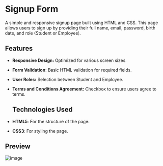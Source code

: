 # Signup Form

A simple and responsive signup page built using HTML and CSS. This page allows users to sign up by providing their full name, email, password, birth date, and role (Student or Employee).

## Features

- **Responsive Design:** Optimized for various screen sizes.
- **Form Validation:** Basic HTML validation for required fields.
- **User Roles:** Selection between Student and Employee.
- **Terms and Conditions Agreement:** Checkbox to ensure users agree to terms.

  ## Technologies Used

- **HTML5**: For the structure of the page.
- **CSS3**: For styling the page.


## Preview

  ![image](https://github.com/user-attachments/assets/1f6ca1bb-0b79-4ee9-9f3e-9afd5f24d3c5)
